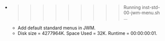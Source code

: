 * >>>>>>>>> Running inst-std-00-jwm-menu.sh ...
  * Add default standard menus in JWM.
  * Disk size = 4277964K. Space Used = 32K. Runtime = 00:00:00:01.
